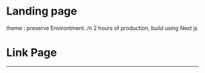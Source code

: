# Landing page

theme : preserve Environtment. /n
2 hours of production,
build using Next js

# Link Page
---
